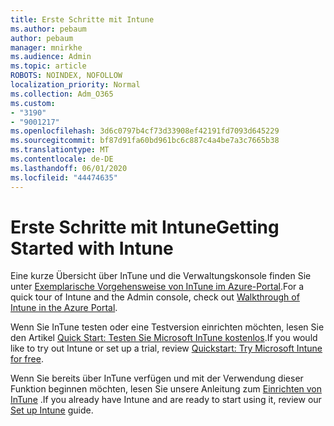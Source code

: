 ```yaml
---
title: Erste Schritte mit Intune
ms.author: pebaum
author: pebaum
manager: mnirkhe
ms.audience: Admin
ms.topic: article
ROBOTS: NOINDEX, NOFOLLOW
localization_priority: Normal
ms.collection: Adm_O365
ms.custom:
- "3190"
- "9001217"
ms.openlocfilehash: 3d6c0797b4cf73d33908ef42191fd7093d645229
ms.sourcegitcommit: bf87d91fa60bd961bc6c887c4a4be7a3c7665b38
ms.translationtype: MT
ms.contentlocale: de-DE
ms.lasthandoff: 06/01/2020
ms.locfileid: "44474635"
---
```

# <a name="getting-started-with-intune"></a><span data-ttu-id="a7d84-102">Erste Schritte mit Intune</span><span class="sxs-lookup"><span data-stu-id="a7d84-102">Getting Started with Intune</span></span>

<span data-ttu-id="a7d84-103">Eine kurze Übersicht über InTune und die Verwaltungskonsole finden Sie unter [Exemplarische Vorgehensweise von InTune im Azure-Portal](https://docs.microsoft.com/intune/fundamentals/tutorial-walkthrough-intune-portal).</span><span class="sxs-lookup"><span data-stu-id="a7d84-103">For a quick tour of Intune and the Admin console, check out [Walkthrough of Intune in the Azure Portal](https://docs.microsoft.com/intune/fundamentals/tutorial-walkthrough-intune-portal).</span></span>

<span data-ttu-id="a7d84-104">Wenn Sie InTune testen oder eine Testversion einrichten möchten, lesen Sie den Artikel [Quick Start: Testen Sie Microsoft InTune kostenlos](https://docs.microsoft.com/intune/fundamentals/free-trial-sign-up).</span><span class="sxs-lookup"><span data-stu-id="a7d84-104">If you would like to try out Intune or set up a trial, review [Quickstart: Try Microsoft Intune for free](https://docs.microsoft.com/intune/fundamentals/free-trial-sign-up).</span></span>

<span data-ttu-id="a7d84-105">Wenn Sie bereits über InTune verfügen und mit der Verwendung dieser Funktion beginnen möchten, lesen Sie unsere Anleitung zum [Einrichten von InTune](https://docs.microsoft.com/intune/fundamentals/setup-steps) .</span><span class="sxs-lookup"><span data-stu-id="a7d84-105">If you already have Intune and are ready to start using it, review our [Set up Intune](https://docs.microsoft.com/intune/fundamentals/setup-steps) guide.</span></span> 
